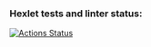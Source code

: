 ### Hexlet tests and linter status:
[![Actions Status](https://github.com/SergeiKiss/backend-project-6/workflows/hexlet-check/badge.svg)](https://github.com/SergeiKiss/backend-project-6/actions)